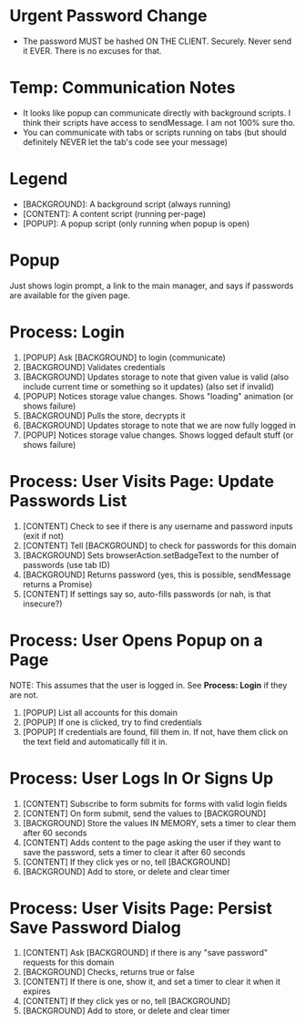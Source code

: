# Urgent Password Change
- The password MUST be hashed ON THE CLIENT. Securely. Never send it EVER. There is no excuses for that.

# Temp: Communication Notes
- It looks like popup can communicate directly with background scripts. I think their scripts have access to sendMessage. I am not 100% sure tho.
- You can communicate with tabs or scripts running on tabs (but should definitely NEVER let the tab's code see your message)

# Legend
- [BACKGROUND]: A background script (always running)
- [CONTENT]: A content script (running per-page)
- [POPUP]: A popup script (only running when popup is open)

# Popup
Just shows login prompt, a link to the main manager, and says if passwords are available for the given page.

# Process: Login
1. [POPUP] Ask [BACKGROUND] to login (communicate)
2. [BACKGROUND] Validates credentials
3. [BACKGROUND] Updates storage to note that given value is valid (also include current time or something so it updates) (also set if invalid)
4. [POPUP] Notices storage value changes. Shows "loading" animation (or shows failure)
5. [BACKGROUND] Pulls the store, decrypts it
6. [BACKGROUND] Updates storage to note that we are now fully logged in
7. [POPUP] Notices storage value changes. Shows logged default stuff (or shows failure)

# Process: User Visits Page: Update Passwords List
1. [CONTENT] Check to see if there is any username and password inputs (exit if not)
2. [CONTENT] Tell [BACKGROUND] to check for passwords for this domain
3. [BACKGROUND] Sets browserAction.setBadgeText to the number of passwords (use tab ID)
4. [BACKGROUND] Returns password (yes, this is possible, sendMessage returns a Promise)
5. [CONTENT] If settings say so, auto-fills passwords (or nah, is that insecure?)

# Process: User Opens Popup on a Page
NOTE: This assumes that the user is logged in. See **Process: Login** if they are not.
1. [POPUP] List all accounts for this domain
2. [POPUP] If one is clicked, try to find credentials
3. [POPUP] If credentials are found, fill them in. If not, have them click on the text field and automatically fill it in.

# Process: User Logs In Or Signs Up
1. [CONTENT] Subscribe to form submits for forms with valid login fields
2. [CONTENT] On form submit, send the values to [BACKGROUND]
3. [BACKGROUND] Store the values IN MEMORY, sets a timer to clear them after 60 seconds
4. [CONTENT] Adds content to the page asking the user if they want to save the password, sets a timer to clear it after 60 seconds
5. [CONTENT] If they click yes or no, tell [BACKGROUND]
6. [BACKGROUND] Add to store, or delete and clear timer

# Process: User Visits Page: Persist Save Password Dialog
1. [CONTENT] Ask [BACKGROUND] if there is any "save password" requests for this domain
2. [BACKGROUND] Checks, returns true or false
3. [CONTENT] If there is one, show it, and set a timer to clear it when it expires
4. [CONTENT] If they click yes or no, tell [BACKGROUND]
5. [BACKGROUND] Add to store, or delete and clear timer
